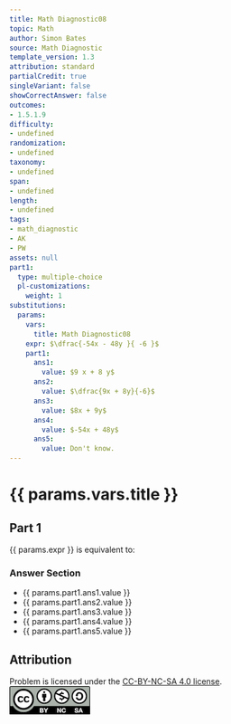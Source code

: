```yaml
---
title: Math Diagnostic08
topic: Math
author: Simon Bates
source: Math Diagnostic
template_version: 1.3
attribution: standard
partialCredit: true
singleVariant: false
showCorrectAnswer: false
outcomes:
- 1.5.1.9
difficulty:
- undefined
randomization:
- undefined
taxonomy:
- undefined
span:
- undefined
length:
- undefined
tags:
- math_diagnostic
- AK
- PW
assets: null
part1:
  type: multiple-choice
  pl-customizations:
    weight: 1
substitutions:
  params:
    vars:
      title: Math Diagnostic08
    expr: $\dfrac{-54x - 48y }{ -6 }$
    part1:
      ans1:
        value: $9 x + 8 y$
      ans2:
        value: $\dfrac{9x + 8y}{-6}$
      ans3:
        value: $8x + 9y$
      ans4:
        value: $-54x + 48y$
      ans5:
        value: Don't know.
---
```

# {{ params.vars.title }}

## Part 1

{{ params.expr }} is equivalent to:

### Answer Section

- {{ params.part1.ans1.value }}
- {{ params.part1.ans2.value }}
- {{ params.part1.ans3.value }}
- {{ params.part1.ans4.value }}
- {{ params.part1.ans5.value }}

## Attribution

Problem is licensed under the [CC-BY-NC-SA 4.0 license](https://creativecommons.org/licenses/by-nc-sa/4.0/).<br> ![The Creative Commons 4.0 license requiring attribution-BY, non-commercial-NC, and share-alike-SA license.](https://raw.githubusercontent.com/firasm/bits/master/by-nc-sa.png)